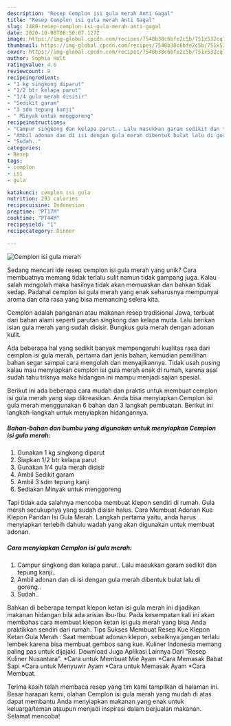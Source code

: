 ```yaml
---
description: "Resep Cemplon isi gula merah Anti Gagal"
title: "Resep Cemplon isi gula merah Anti Gagal"
slug: 2480-resep-cemplon-isi-gula-merah-anti-gagal
date: 2020-10-08T08:50:07.127Z
image: https://img-global.cpcdn.com/recipes/7548b38c6bfe2c5b/751x532cq70/cemplon-isi-gula-merah-foto-resep-utama.jpg
thumbnail: https://img-global.cpcdn.com/recipes/7548b38c6bfe2c5b/751x532cq70/cemplon-isi-gula-merah-foto-resep-utama.jpg
cover: https://img-global.cpcdn.com/recipes/7548b38c6bfe2c5b/751x532cq70/cemplon-isi-gula-merah-foto-resep-utama.jpg
author: Sophia Holt
ratingvalue: 4.6
reviewcount: 9
recipeingredient:
- "1 kg singkong diparut"
- "1/2 btr kelapa parut"
- "1/4 gula merah disisir"
- "Sedikit garam"
- "3 sdm tepung kanji"
- " Minyak untuk menggoreng"
recipeinstructions:
- "Campur singkong dan kelapa parut.. Lalu masukkan garam sedikit dan tepung kanji.."
- "Ambil adonan dan di isi dengan gula merah dibentuk bulat lalu di goreng.."
- "Sudah.."
categories:
- Resep
tags:
- cemplon
- isi
- gula

katakunci: cemplon isi gula 
nutrition: 293 calories
recipecuisine: Indonesian
preptime: "PT17M"
cooktime: "PT44M"
recipeyield: "1"
recipecategory: Dinner

---
```



![Cemplon isi gula merah](https://img-global.cpcdn.com/recipes/7548b38c6bfe2c5b/751x532cq70/cemplon-isi-gula-merah-foto-resep-utama.jpg)

Sedang mencari ide resep cemplon isi gula merah yang unik? Cara membuatnya memang tidak terlalu sulit namun tidak gampang juga. Kalau salah mengolah maka hasilnya tidak akan memuaskan dan bahkan tidak sedap. Padahal cemplon isi gula merah yang enak seharusnya mempunyai aroma dan cita rasa yang bisa memancing selera kita.

Cemplon adalah panganan atau makanan resep tradisional Jawa, terbuat dari bahan alami seperti parutan singkong dan kelapa muda. Lalu berikan isian gula merah yang sudah disisir. Bungkus gula merah dengan adonan kulit.

Ada beberapa hal yang sedikit banyak mempengaruhi kualitas rasa dari cemplon isi gula merah, pertama dari jenis bahan, kemudian pemilihan bahan segar sampai cara mengolah dan menyajikannya. Tidak usah pusing kalau mau menyiapkan cemplon isi gula merah enak di rumah, karena asal sudah tahu triknya maka hidangan ini mampu menjadi sajian spesial.


Berikut ini ada beberapa cara mudah dan praktis untuk membuat cemplon isi gula merah yang siap dikreasikan. Anda bisa menyiapkan Cemplon isi gula merah menggunakan 6 bahan dan 3 langkah pembuatan. Berikut ini langkah-langkah untuk menyiapkan hidangannya.

<!--inarticleads1-->

##### Bahan-bahan dan bumbu yang digunakan untuk menyiapkan Cemplon isi gula merah:

1. Gunakan 1 kg singkong diparut
1. Siapkan 1/2 btr kelapa parut
1. Gunakan 1/4 gula merah disisir
1. Ambil Sedikit garam
1. Ambil 3 sdm tepung kanji
1. Sediakan  Minyak untuk menggoreng


Tapi tidak ada salahnya mencoba membuat klepon sendiri di rumah. Gula merah secukupnya yang sudah disisir halus. Cara Membuat Adonan Kue Klepon Pandan Isi Gula Merah. Langkah pertama yaitu, anda harus menyiapkan terlebih dahulu wadah yang akan digunakan untuk membuat adonan. 

<!--inarticleads2-->

##### Cara menyiapkan Cemplon isi gula merah:

1. Campur singkong dan kelapa parut.. Lalu masukkan garam sedikit dan tepung kanji..
1. Ambil adonan dan di isi dengan gula merah dibentuk bulat lalu di goreng..
1. Sudah..


Bahkan di beberapa tempat klepon ketan isi gula merah ini dijadikan makanan hidangan bila ada arisan Ibu-Ibu. Pada kesempatan kali ini akan membahas cara membuat klepon ketan isi gula merah yang bisa Anda praktikkan sendiri dari rumah. Tips Sukses Membuat Resep Kue Klepon Ketan Gula Merah : Saat membuat adonan klepon, sebaiknya jangan terlalu lembek karena bisa membuat gembos sang kue. Kuliner Indonesia memang paling pas untuk dijajaki. Download Juga Aplikasi Lainnya Dari &#34;Resep Kuliner Nusantara&#34;. *Cara untuk Membuat Mie Ayam *Cara Memasak Babat Sapi *Cara untuk Menyuwir Ayam *Cara untuk Memasak Ayam *Cara Membuat. 

Terima kasih telah membaca resep yang tim kami tampilkan di halaman ini. Besar harapan kami, olahan Cemplon isi gula merah yang mudah di atas dapat membantu Anda menyiapkan makanan yang enak untuk keluarga/teman ataupun menjadi inspirasi dalam berjualan makanan. Selamat mencoba!
